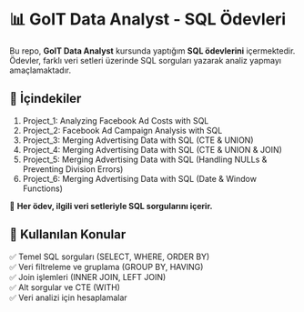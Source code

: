 # 📊 GoIT Data Analyst - SQL Ödevleri  

Bu repo, **GoIT Data Analyst** kursunda yaptığım **SQL ödevlerini** içermektedir.  
Ödevler, farklı veri setleri üzerinde SQL sorguları yazarak analiz yapmayı amaçlamaktadır.  

## 📌 İçindekiler  

1. Project_1: Analyzing Facebook Ad Costs with SQL
2. Project_2: Facebook Ad Campaign Analysis with SQL
3. Project_3: Merging Advertising Data with SQL (CTE & UNION)
4. Project_4: Merging Advertising Data with SQL (CTE & UNION & JOIN)
5. Project_5: Merging Advertising Data with SQL (Handling NULLs & Preventing Division Errors)
6. Project_6: Merging Advertising Data with SQL (Date & Window Functions)

🚀 **Her ödev, ilgili veri setleriyle SQL sorgularını içerir.**  

## 📌 Kullanılan Konular  
✅ Temel SQL sorguları (SELECT, WHERE, ORDER BY)  
✅ Veri filtreleme ve gruplama (GROUP BY, HAVING)  
✅ Join işlemleri (INNER JOIN, LEFT JOIN)  
✅ Alt sorgular ve CTE (WITH)  
✅ Veri analizi için hesaplamalar  
